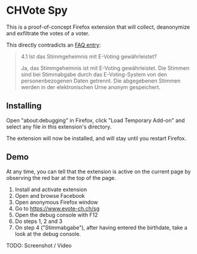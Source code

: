 # CHVote Spy

This is a proof-of-concept Firefox extension that will collect, deanonymize and
exfiltrate the votes of a voter.

This directly contradicts an [FAQ entry](https://doc.evote-ch.ch/sg/faq/de/):

> 4.1 Ist das Stimmgeheimnis mit E-Voting gewährleistet? 
>
> Ja, das Stimmgeheimnis ist mit E-Voting gewährleistet. Die Stimmen sind bei 
> Stimmabgabe durch das E-Voting-System von den personenbezogenen Daten getrennt. 
> Die abgegebenen Stimmen werden in der elektronischen Urne anonym gespeichert. 

## Installing

Open "about:debugging" in Firefox, click "Load Temporary Add-on" and select any
file in this extension's directory.

The extension will now be installed, and will stay until you restart Firefox.

## Demo

At any time, you can tell that the extension is active on the current page by
observing the red bar at the top of the page.

1. Install and activate extension
2. Open and browse Facebook
3. Open anonymous Firefox window
4. Go to https://www.evote-ch.ch/sg
5. Open the debug console with F12
6. Do steps 1, 2 and 3
7. On step 4 ("Stimmabgabe"), after having entered the birthdate, take a look at the debug console.

TODO: Screenshot / Video
